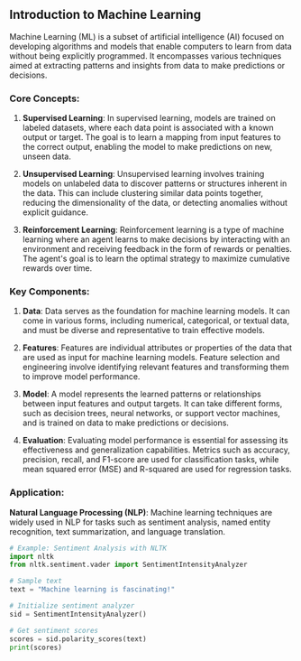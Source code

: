 ## Introduction to Machine Learning

Machine Learning (ML) is a subset of artificial intelligence (AI) focused on developing algorithms and models that enable computers to learn from data without being explicitly programmed. It encompasses various techniques aimed at extracting patterns and insights from data to make predictions or decisions.

### Core Concepts:

1. **Supervised Learning**: In supervised learning, models are trained on labeled datasets, where each data point is associated with a known output or target. The goal is to learn a mapping from input features to the correct output, enabling the model to make predictions on new, unseen data.

2. **Unsupervised Learning**: Unsupervised learning involves training models on unlabeled data to discover patterns or structures inherent in the data. This can include clustering similar data points together, reducing the dimensionality of the data, or detecting anomalies without explicit guidance.

3. **Reinforcement Learning**: Reinforcement learning is a type of machine learning where an agent learns to make decisions by interacting with an environment and receiving feedback in the form of rewards or penalties. The agent's goal is to learn the optimal strategy to maximize cumulative rewards over time.

### Key Components:

1. **Data**: Data serves as the foundation for machine learning models. It can come in various forms, including numerical, categorical, or textual data, and must be diverse and representative to train effective models.

2. **Features**: Features are individual attributes or properties of the data that are used as input for machine learning models. Feature selection and engineering involve identifying relevant features and transforming them to improve model performance.

3. **Model**: A model represents the learned patterns or relationships between input features and output targets. It can take different forms, such as decision trees, neural networks, or support vector machines, and is trained on data to make predictions or decisions.

4. **Evaluation**: Evaluating model performance is essential for assessing its effectiveness and generalization capabilities. Metrics such as accuracy, precision, recall, and F1-score are used for classification tasks, while mean squared error (MSE) and R-squared are used for regression tasks.

### Application:

 **Natural Language Processing (NLP)**: Machine learning techniques are widely used in NLP for tasks such as sentiment analysis, named entity recognition, text summarization, and language translation.

   ```python
   # Example: Sentiment Analysis with NLTK
   import nltk
   from nltk.sentiment.vader import SentimentIntensityAnalyzer
   
   # Sample text
   text = "Machine learning is fascinating!"
   
   # Initialize sentiment analyzer
   sid = SentimentIntensityAnalyzer()
   
   # Get sentiment scores
   scores = sid.polarity_scores(text)
   print(scores)

